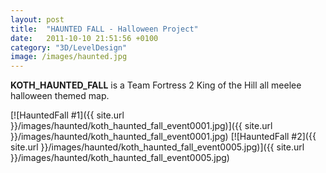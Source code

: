 ```yaml
---
layout: post
title:  "HAUNTED FALL - Halloween Project"
date:   2011-10-10 21:51:56 +0100
category: "3D/LevelDesign"
image: /images/haunted.jpg
---
```


**KOTH_HAUNTED_FALL** is a Team Fortress 2 King of the Hill all meelee halloween themed map.


[![HauntedFall #1]({{ site.url }}/images/haunted/koth_haunted_fall_event0001.jpg)]({{ site.url }}/images/haunted/koth_haunted_fall_event0001.jpg)
[![HauntedFall #2]({{ site.url }}/images/haunted/koth_haunted_fall_event0005.jpg)]({{ site.url }}/images/haunted/koth_haunted_fall_event0005.jpg)
